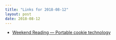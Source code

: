 ```yaml
---
title: "Links for 2018-08-12"
layout: post
date: 2018-08-12
---
```


* [Weekend Reading — Portable cookie technology](https://labnotes.org/weekend-reading-portable-cookie-technology/)
